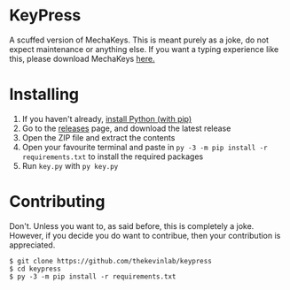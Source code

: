 # KeyPress
A scuffed version of MechaKeys. This is meant purely as a joke, do not expect maintenance or anything else.
If you want a typing experience like this, please download MechaKeys [here.](https://mechakeys.robolab.io)

# Installing
1. If you haven't already, [install Python (with pip)](https://www.python.org/downloads/) 
2. Go to the [releases](https://github.com/thekevinlab/keypress/releases/tag/v1.0.0) page, and download the latest release
3. Open the ZIP file and extract the contents
4. Open your favourite terminal and paste in ```py -3 -m pip install -r requirements.txt``` to install the required packages
5. Run `key.py` with ```py key.py```

# Contributing
Don't. Unless you want to, as said before, this is completely a joke. 
However, if you decide you do want to contribue, then your contribution is appreciated.
```
$ git clone https://github.com/thekevinlab/keypress
$ cd keypress
$ py -3 -m pip install -r requirements.txt
```

